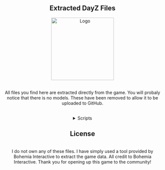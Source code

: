 <div align="center">
<h2 align="center">Extracted DayZ Files</h2>
  
  <a href="https://github.com/m0edev/dayzfiles">
    <img src="https://i.ibb.co/L6GC0r9/Git.png" alt="Logo" width="200" height="200">
  </a>
  
  <p align="center">
    <br />
    <a>All files you find here are extracted directly from the game. You will probaly notice that there is no models. These have been removed to allow it to be uploaded to GitHub.</a>
  </p>
<br />
 
 <!-- TABLE OF CONTENTS -->
<details>
  <summary>Scripts</summary>
  <ol>
    <li><a href="https://github.com/m0edev/DayZfileZ/tree/main/scripts/1_core">1_core</a></li>
    <li><a href="https://github.com/m0edev/DayZfileZ/tree/main/scripts/2_gamelib">2_gamelib</a></li>
    <li><a href="https://github.com/m0edev/DayZfileZ/tree/main/scripts/3_game">3_game</a></li>
    <li><a href="https://github.com/m0edev/DayZfileZ/tree/main/scripts/4_world">4_world</a></li>
    <li><a href="https://github.com/m0edev/DayZfileZ/tree/main/scripts/5_mission">5_mission</a></li>
  </ol>
</details>

<h2 align="center">License</h2>
  <p align="center">
    <br />
    <a>I do not own any of these files. I have simply used a tool provided by Bohemia Interactive to extract the game data. All credit to Bohemia Interactive. Thank you for opening up this game to the community! </a>
  </p>
</div>


